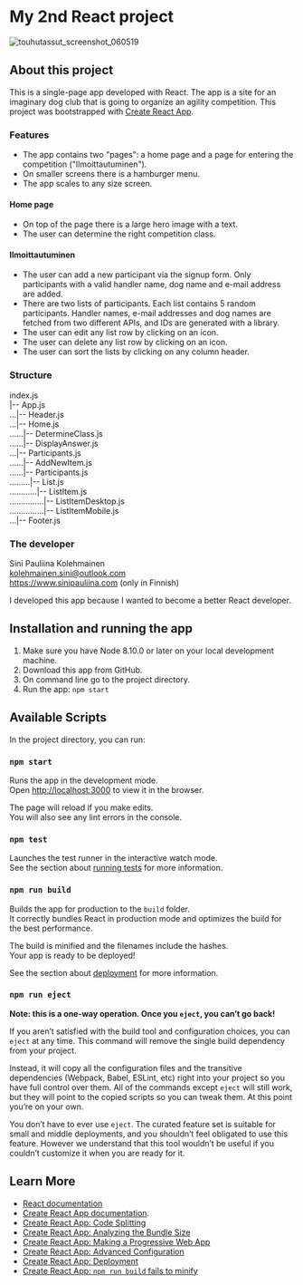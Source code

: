 # My 2nd React project

![touhutassut_screenshot_060519](https://user-images.githubusercontent.com/19979333/57236251-4c73af80-702d-11e9-9b2e-e09c9c3a9f81.jpg)

## About this project

This is a single-page app developed with React. The app is a site for an imaginary dog club that is going to organize an agility competition. This project was bootstrapped with [Create React App](https://github.com/facebook/create-react-app).

### Features

- The app contains two "pages": a home page and a page for entering the competition ("Ilmoittautuminen").
- On smaller screens there is a hamburger menu.
- The app scales to any size screen.

#### Home page
- On top of the page there is a large hero image with a text.
- The user can determine the right competition class.

#### Ilmoittautuminen
- The user can add a new participant via the signup form. Only participants with a valid handler name, dog name and e-mail address are added.
- There are two lists of participants. Each list contains 5 random participants. Handler names, e-mail addresses and dog names are fetched from two different APIs, and IDs are generated with a library.
- The user can edit any list row by clicking on an icon.
- The user can delete any list row by clicking on an icon.
- The user can sort the lists by clicking on any column header.

### Structure
index.js  
|-- App.js  
...|-- Header.js  
...|-- Home.js  
......|-- DetermineClass.js  
......|-- DisplayAnswer.js  
...|-- Participants.js  
......|-- AddNewItem.js  
......|-- Participants.js  
.........|-- List.js  
............|-- ListItem.js  
...............|-- ListItemDesktop.js  
...............|-- ListItemMobile.js  
...|-- Footer.js  

### The developer

Sini Pauliina Kolehmainen  
kolehmainen.sini@outlook.com  
https://www.sinipauliina.com (only in Finnish)  

I developed this app because I wanted to become a better React developer.

## Installation and running the app

1. Make sure you have Node 8.10.0 or later on your local development machine.
2. Download this app from GitHub.
3. On command line go to the project directory.
4. Run the app: `npm start`

## Available Scripts

In the project directory, you can run:

### `npm start`

Runs the app in the development mode.<br>
Open [http://localhost:3000](http://localhost:3000) to view it in the browser.

The page will reload if you make edits.<br>
You will also see any lint errors in the console.

### `npm test`

Launches the test runner in the interactive watch mode.<br>
See the section about [running tests](https://facebook.github.io/create-react-app/docs/running-tests) for more information.

### `npm run build`

Builds the app for production to the `build` folder.<br>
It correctly bundles React in production mode and optimizes the build for the best performance.

The build is minified and the filenames include the hashes.<br>
Your app is ready to be deployed!

See the section about [deployment](https://facebook.github.io/create-react-app/docs/deployment) for more information.

### `npm run eject`

**Note: this is a one-way operation. Once you `eject`, you can’t go back!**

If you aren’t satisfied with the build tool and configuration choices, you can `eject` at any time. This command will remove the single build dependency from your project.

Instead, it will copy all the configuration files and the transitive dependencies (Webpack, Babel, ESLint, etc) right into your project so you have full control over them. All of the commands except `eject` will still work, but they will point to the copied scripts so you can tweak them. At this point you’re on your own.

You don’t have to ever use `eject`. The curated feature set is suitable for small and middle deployments, and you shouldn’t feel obligated to use this feature. However we understand that this tool wouldn’t be useful if you couldn’t customize it when you are ready for it.

## Learn More

- [React documentation](https://reactjs.org/)
- [Create React App documentation](https://facebook.github.io/create-react-app/docs/getting-started).
- [Create React App: Code Splitting](https://facebook.github.io/create-react-app/docs/code-splitting)
- [Create React App: Analyzing the Bundle Size](https://facebook.github.io/create-react-app/docs/analyzing-the-bundle-size)
- [Create React App: Making a Progressive Web App](https://facebook.github.io/create-react-app/docs/making-a-progressive-web-app)
- [Create React App: Advanced Configuration](https://facebook.github.io/create-react-app/docs/advanced-configuration)
- [Create React App: Deployment](https://facebook.github.io/create-react-app/docs/deployment)
- [Create React App: `npm run build` fails to minify](https://facebook.github.io/create-react-app/docs/troubleshooting#npm-run-build-fails-to-minify)
